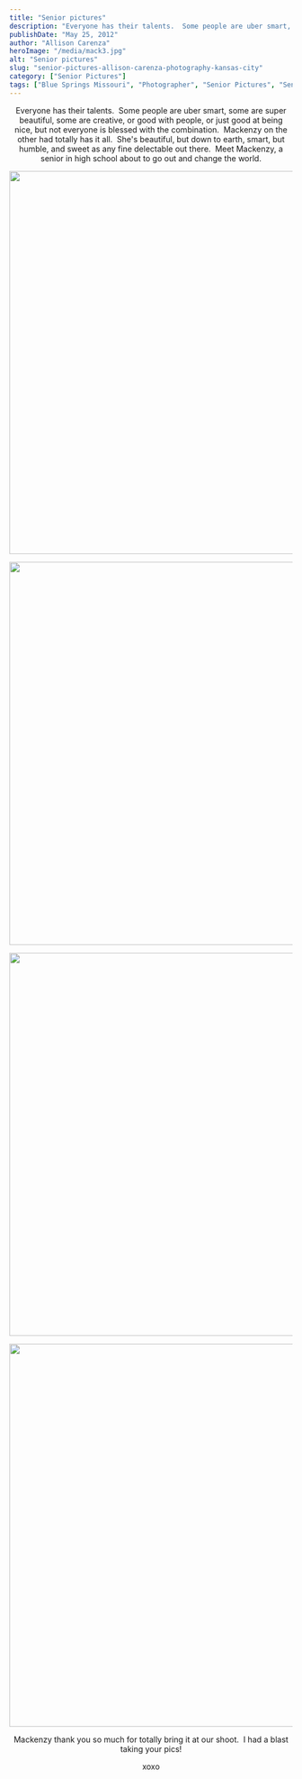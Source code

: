 ```yaml
---
title: "Senior pictures"
description: "Everyone has their talents.  Some people are uber smart, some are super beautiful, some are creative, or good with people, "
publishDate: "May 25, 2012"
author: "Allison Carenza"
heroImage: "/media/mack3.jpg"
alt: "Senior pictures"
slug: "senior-pictures-allison-carenza-photography-kansas-city"
category: ["Senior Pictures"]
tags: ["Blue Springs Missouri", "Photographer", "Senior Pictures", "Senior Portrait", "Senior Pictures"]
---
```


<p style="text-align: center;">Everyone has their talents.  Some people are uber smart, some are super beautiful, some are creative, or good with people, or just good at being nice, but not everyone is blessed with the combination.  Mackenzy on the other had totally has it all.  She&apos;s beautiful, but down to earth, smart, but humble, and sweet as any fine delectable out there.  Meet Mackenzy, a senior in high school about to go out and change the world.</p>
<p style="text-align: center;">
<p style="text-align: center;"><img class="aligncenter size-full wp-image-4104" title="mack3" src="/media/mack3.jpg" alt="" width="930" height="680" srcset="/media/mack3.jpg 930w, /media/mack3-300x219.jpg 300w, /media/mack3-768x562.jpg 768w" sizes="(max-width: 930px) 100vw, 930px" /></p>
<p style="text-align: center;">
<p style="text-align: center;"><img class="aligncenter size-full wp-image-4105" title="mack4" src="/media/mack4.jpg" alt="" width="930" height="680" srcset="/media/mack4.jpg 930w, /media/mack4-300x219.jpg 300w, /media/mack4-768x562.jpg 768w" sizes="(max-width: 930px) 100vw, 930px" /></p>
<p style="text-align: center;">
<p style="text-align: center;"><img class="aligncenter size-full wp-image-4103" title="mack2" src="/media/mack2.jpg" alt="" width="930" height="680" srcset="/media/mack2.jpg 930w, /media/mack2-300x219.jpg 300w, /media/mack2-768x562.jpg 768w" sizes="(max-width: 930px) 100vw, 930px" /></p>
<p style="text-align: center;">
<p style="text-align: center;"><img class="aligncenter size-full wp-image-4102" title="mack1" src="/media/mack1.jpg" alt="" width="930" height="680" srcset="/media/mack1.jpg 930w, /media/mack1-300x219.jpg 300w, /media/mack1-768x562.jpg 768w" sizes="(max-width: 930px) 100vw, 930px" /></p>
<p style="text-align: center;">Mackenzy thank you so much for totally bring it at our shoot.  I had a blast taking your pics!</p>
<p style="text-align: center;">xoxo</p>
<p style="text-align: center;">

